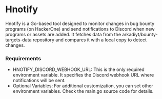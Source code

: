 # Hnotify
Hnotify is a Go-based tool designed to monitor changes in bug bounty programs (on HackerOne) and send notifications to Discord when new programs or assets are added. It fetches data from the arkadiyt/bounty-targets-data repository and compares it with a local copy to detect changes.

### Requirements
- HNOTIFY_DISCORD_WEBHOOK_URL: This is the only required environment variable. It specifies the Discord webhook URL where notifications will be sent.
- Optional Variables: For additional customization, you can set other environment variables. Check the main.go source code for details.
